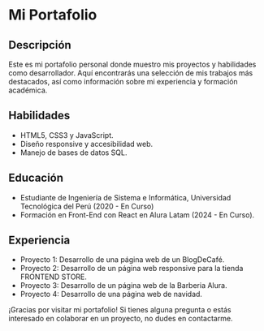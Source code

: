 # Mi Portafolio

## Descripción

Este es mi portafolio personal donde muestro mis proyectos y habilidades como desarrollador. Aquí encontrarás una selección de mis trabajos más destacados, así como información sobre mi experiencia y formación académica.

## Habilidades

- HTML5, CSS3 y JavaScript.
- Diseño responsive y accesibilidad web.
- Manejo de bases de datos SQL.

## Educación

- Estudiante de Ingeniería de Sistema e Informática, Universidad Tecnológica del Perú (2020 - En Curso)
- Formación en Front-End con React en Alura Latam (2024 - En Curso).

## Experiencia

- Proyecto 1: Desarrollo de una página web de un BlogDeCafé.
- Proyecto 2: Desarrollo de un página web responsive para la tienda FRONTEND STORE.
- Proyecto 3: Desarrollo de un página web de la Barberia Alura.
- Proyecto 4: Desarrollo de una página web de navidad.

¡Gracias por visitar mi portafolio! Si tienes alguna pregunta o estás interesado en colaborar en un proyecto, no dudes en contactarme.
